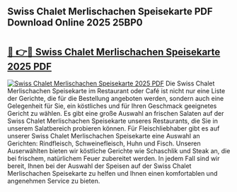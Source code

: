 ## Swiss Chalet Merlischachen Speisekarte PDF Download Online 2025 25BP0

# <h2><a href="http://gcau8kn.nevu.top/?p=Swiss+Chalet+Merlischachen+Speisekarte">🔗 👉🔴 Swiss Chalet Merlischachen Speisekarte 2025 PDF</a></h2>

[![Swiss Chalet Merlischachen Speisekarte 2025 PDF](https://i.imgur.com/dBaPXMq.png)](http://gcau8kn.nevu.top/?p=Swiss+Chalet+Merlischachen+Speisekarte)
Die Swiss Chalet Merlischachen Speisekarte im Restaurant oder Café ist nicht nur eine Liste der Gerichte, die für die Bestellung angeboten werden, sondern auch eine Gelegenheit für Sie, ein köstliches und für Ihren Geschmack geeignetes Gericht zu wählen. Es gibt eine große Auswahl an frischen Salaten auf der Swiss Chalet Merlischachen Speisekarte unseres Restaurants, die Sie in unserem Salatbereich probieren können. Für Fleischliebhaber gibt es auf unserer Swiss Chalet Merlischachen Speisekarte eine Auswahl an Gerichten: Rindfleisch, Schweinefleisch, Huhn und Fisch. Unseren Auserwählten bieten wir köstliche Gerichte wie Schaschlik und Steak an, die bei frischem, natürlichem Feuer zubereitet werden. In jedem Fall sind wir bereit, Ihnen bei der Auswahl der Speisen auf der Swiss Chalet Merlischachen Speisekarte zu helfen und Ihnen einen komfortablen und angenehmen Service zu bieten.

